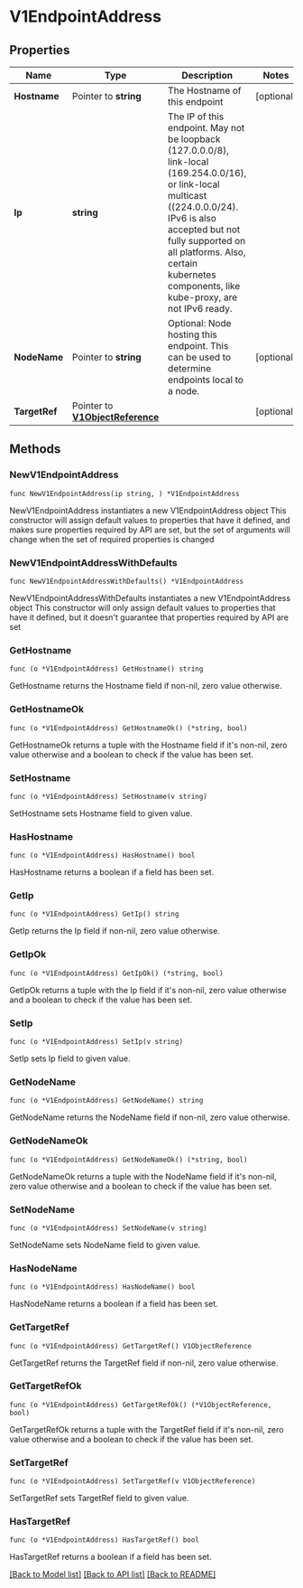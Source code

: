 # V1EndpointAddress

## Properties

Name | Type | Description | Notes
------------ | ------------- | ------------- | -------------
**Hostname** | Pointer to **string** | The Hostname of this endpoint | [optional] 
**Ip** | **string** | The IP of this endpoint. May not be loopback (127.0.0.0/8), link-local (169.254.0.0/16), or link-local multicast ((224.0.0.0/24). IPv6 is also accepted but not fully supported on all platforms. Also, certain kubernetes components, like kube-proxy, are not IPv6 ready. | 
**NodeName** | Pointer to **string** | Optional: Node hosting this endpoint. This can be used to determine endpoints local to a node. | [optional] 
**TargetRef** | Pointer to [**V1ObjectReference**](V1ObjectReference.md) |  | [optional] 

## Methods

### NewV1EndpointAddress

`func NewV1EndpointAddress(ip string, ) *V1EndpointAddress`

NewV1EndpointAddress instantiates a new V1EndpointAddress object
This constructor will assign default values to properties that have it defined,
and makes sure properties required by API are set, but the set of arguments
will change when the set of required properties is changed

### NewV1EndpointAddressWithDefaults

`func NewV1EndpointAddressWithDefaults() *V1EndpointAddress`

NewV1EndpointAddressWithDefaults instantiates a new V1EndpointAddress object
This constructor will only assign default values to properties that have it defined,
but it doesn't guarantee that properties required by API are set

### GetHostname

`func (o *V1EndpointAddress) GetHostname() string`

GetHostname returns the Hostname field if non-nil, zero value otherwise.

### GetHostnameOk

`func (o *V1EndpointAddress) GetHostnameOk() (*string, bool)`

GetHostnameOk returns a tuple with the Hostname field if it's non-nil, zero value otherwise
and a boolean to check if the value has been set.

### SetHostname

`func (o *V1EndpointAddress) SetHostname(v string)`

SetHostname sets Hostname field to given value.

### HasHostname

`func (o *V1EndpointAddress) HasHostname() bool`

HasHostname returns a boolean if a field has been set.

### GetIp

`func (o *V1EndpointAddress) GetIp() string`

GetIp returns the Ip field if non-nil, zero value otherwise.

### GetIpOk

`func (o *V1EndpointAddress) GetIpOk() (*string, bool)`

GetIpOk returns a tuple with the Ip field if it's non-nil, zero value otherwise
and a boolean to check if the value has been set.

### SetIp

`func (o *V1EndpointAddress) SetIp(v string)`

SetIp sets Ip field to given value.


### GetNodeName

`func (o *V1EndpointAddress) GetNodeName() string`

GetNodeName returns the NodeName field if non-nil, zero value otherwise.

### GetNodeNameOk

`func (o *V1EndpointAddress) GetNodeNameOk() (*string, bool)`

GetNodeNameOk returns a tuple with the NodeName field if it's non-nil, zero value otherwise
and a boolean to check if the value has been set.

### SetNodeName

`func (o *V1EndpointAddress) SetNodeName(v string)`

SetNodeName sets NodeName field to given value.

### HasNodeName

`func (o *V1EndpointAddress) HasNodeName() bool`

HasNodeName returns a boolean if a field has been set.

### GetTargetRef

`func (o *V1EndpointAddress) GetTargetRef() V1ObjectReference`

GetTargetRef returns the TargetRef field if non-nil, zero value otherwise.

### GetTargetRefOk

`func (o *V1EndpointAddress) GetTargetRefOk() (*V1ObjectReference, bool)`

GetTargetRefOk returns a tuple with the TargetRef field if it's non-nil, zero value otherwise
and a boolean to check if the value has been set.

### SetTargetRef

`func (o *V1EndpointAddress) SetTargetRef(v V1ObjectReference)`

SetTargetRef sets TargetRef field to given value.

### HasTargetRef

`func (o *V1EndpointAddress) HasTargetRef() bool`

HasTargetRef returns a boolean if a field has been set.


[[Back to Model list]](../README.md#documentation-for-models) [[Back to API list]](../README.md#documentation-for-api-endpoints) [[Back to README]](../README.md)


